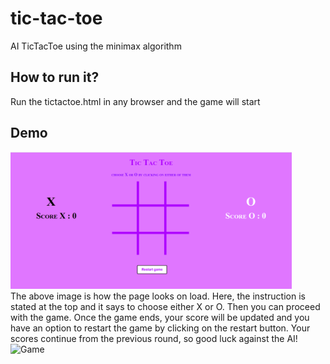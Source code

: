 # tic-tac-toe
AI TicTacToe using the minimax algorithm

## How to run it?
Run the tictactoe.html in any browser and the game will start

## Demo
<img src="screenshots/start.png" width="450px" alt="Starting page">
<br>
The above image is how the page looks on load. Here, the instruction is stated at the top and it says to choose either X or O. Then you can proceed with the game. Once the game ends, your score will be updated and you have an option to restart the game by clicking on the restart button. Your scores continue from the previous round, so good luck against the AI!
<br>
<img src="screenshots/game.gif" alt="Game">

